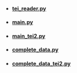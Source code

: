 

- ####  [tei_reader.py](tei_reader.py) 





- ####  [main.py](main.py) 





- ####  [main_tei2.py](main_tei2.py) 





- ####  [complete_data.py](complete_data.py) 





- ####  [complete_data_tei2.py](complete_data_tei2.py) 



#### 






